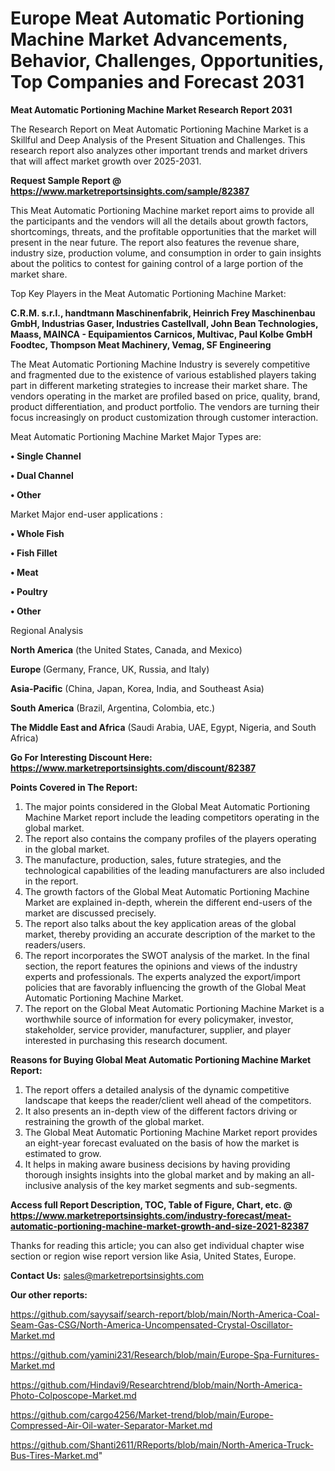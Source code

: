  # Europe Meat Automatic Portioning Machine Market Advancements, Behavior, Challenges, Opportunities, Top Companies and Forecast 2031

<strong>Meat Automatic Portioning Machine Market Research Report 2031</strong>

The Research Report on Meat Automatic Portioning Machine Market is a Skillful and Deep Analysis of the Present Situation and Challenges. This research report also analyzes other important trends and market drivers that will affect market growth over 2025-2031.

<strong>Request Sample Report @ <a href=https://www.marketreportsinsights.com/sample/82387>https://www.marketreportsinsights.com/sample/82387</a></strong>

This Meat Automatic Portioning Machine market report aims to provide all the participants and the vendors will all the details about growth factors, shortcomings, threats, and the profitable opportunities that the market will present in the near future. The report also features the revenue share, industry size, production volume, and consumption in order to gain insights about the politics to contest for gaining control of a large portion of the market share.

Top Key Players in the Meat Automatic Portioning Machine Market:

<strong>C.R.M. s.r.l., handtmann Maschinenfabrik, Heinrich Frey Maschinenbau GmbH, Industrias Gaser, Industries Castellvall, John Bean Technologies, Maass, MAINCA - Equipamientos Carnicos, Multivac, Paul Kolbe GmbH Foodtec, Thompson Meat Machinery, Vemag, SF Engineering</strong>

The Meat Automatic Portioning Machine Industry is severely competitive and fragmented due to the existence of various established players taking part in different marketing strategies to increase their market share. The vendors operating in the market are profiled based on price, quality, brand, product differentiation, and product portfolio. The vendors are turning their focus increasingly on product customization through customer interaction.

Meat Automatic Portioning Machine Market Major Types are:

<strong>• Single Channel

• Dual Channel

• Other</strong>

Market Major end-user applications :

<strong>• Whole Fish

• Fish Fillet

• Meat

• Poultry

• Other</strong>

Regional Analysis

</u><strong><b>North America</b></strong> (the United States, Canada, and Mexico)

<strong><b>Europe </b></strong>(Germany, France, UK, Russia, and Italy)

<strong><b>Asia-Pacific</b></strong> (China, Japan, Korea, India, and Southeast Asia)

<strong><b>South America</b></strong> (Brazil, Argentina, Colombia, etc.)

<strong><b>The Middle East and Africa</b></strong> (Saudi Arabia, UAE, Egypt, Nigeria, and South Africa)

<strong>Go For Interesting Discount Here: <a href=https://www.marketreportsinsights.com/discount/82387>https://www.marketreportsinsights.com/discount/82387</a></strong>

<strong>Points Covered in The Report:</strong>
<ol>
  <li>The major points considered in the Global Meat Automatic Portioning Machine Market report include the leading competitors operating in the global market.</li>
  <li>The report also contains the company profiles of the players operating in the global market.</li>
  <li>The manufacture, production, sales, future strategies, and the technological capabilities of the leading manufacturers are also included in the report.</li>
  <li>The growth factors of the Global Meat Automatic Portioning Machine Market are explained in-depth, wherein the different end-users of the market are discussed precisely.</li>
  <li>The report also talks about the key application areas of the global market, thereby providing an accurate description of the market to the readers/users.</li>
  <li>The report incorporates the SWOT analysis of the market. In the final section, the report features the opinions and views of the industry experts and professionals. The experts analyzed the export/import policies that are favorably influencing the growth of the Global Meat Automatic Portioning Machine Market.</li>
  <li>The report on the Global Meat Automatic Portioning Machine Market is a worthwhile source of information for every policymaker, investor, stakeholder, service provider, manufacturer, supplier, and player interested in purchasing this research document.</li>
</ol>
<strong>Reasons for Buying Global Meat Automatic Portioning Machine Market Report:</strong>

<ol>
  <li>The report offers a detailed analysis of the dynamic competitive landscape that keeps the reader/client well ahead of the competitors.</li>
  <li>It also presents an in-depth view of the different factors driving or restraining the growth of the global market.</li>
  <li>The Global Meat Automatic Portioning Machine Market report provides an eight-year forecast evaluated on the basis of how the market is estimated to grow.</li>
  <li>It helps in making aware business decisions by having providing thorough insights insights into the global market and by making an all-inclusive analysis of the key market segments and sub-segments.</li>
</ol>
<strong>Access full Report Description, TOC, Table of Figure, Chart, etc. @ <a href=https://www.marketreportsinsights.com/industry-forecast/meat-automatic-portioning-machine-market-growth-and-size-2021-82387>https://www.marketreportsinsights.com/industry-forecast/meat-automatic-portioning-machine-market-growth-and-size-2021-82387</a></strong>


Thanks for reading this article; you can also get individual chapter wise section or region wise report version like Asia, United States, Europe.

<strong>Contact Us:</strong>
sales@marketreportsinsights.com

<strong>Our other reports:</strong>

<a href=https://github.com/sayysaif/search-report/blob/main/North-America-Coal-Seam-Gas-CSG/North-America-Uncompensated-Crystal-Oscillator-Market.md>https://github.com/sayysaif/search-report/blob/main/North-America-Coal-Seam-Gas-CSG/North-America-Uncompensated-Crystal-Oscillator-Market.md</a>

<a href=https://github.com/yamini231/Research/blob/main/Europe-Spa-Furnitures-Market.md>https://github.com/yamini231/Research/blob/main/Europe-Spa-Furnitures-Market.md</a>

<a href=https://github.com/Hindavi9/Researchtrend/blob/main/North-America-Photo-Colposcope-Market.md>https://github.com/Hindavi9/Researchtrend/blob/main/North-America-Photo-Colposcope-Market.md</a>

<a href=https://github.com/cargo4256/Market-trend/blob/main/Europe-Compressed-Air-Oil-water-Separator-Market.md>https://github.com/cargo4256/Market-trend/blob/main/Europe-Compressed-Air-Oil-water-Separator-Market.md</a>

<a href=https://github.com/Shanti2611/RReports/blob/main/North-America-Truck-Bus-Tires-Market.md>https://github.com/Shanti2611/RReports/blob/main/North-America-Truck-Bus-Tires-Market.md</a>"
